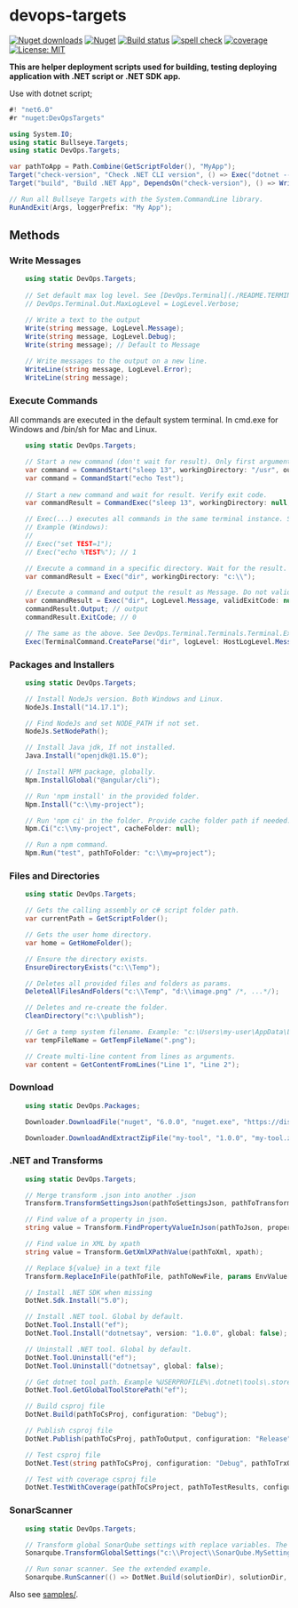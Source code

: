 # devops-targets

[![Nuget downloads](https://img.shields.io/nuget/v/devopstargets.svg)](https://www.nuget.org/packages/DevOpsTargets/)
[![Nuget](https://img.shields.io/nuget/dt/devopstargets)](https://www.nuget.org/packages/DevOpsTargets/)
[![Build status](https://github.com/rosenkolev/devops-targets/actions/workflows/github-actions.yml/badge.svg)](https://github.com/rosenkolev/devops-targets/actions/workflows/github-actions.yml)
[![spell check](https://github.com/rosenkolev/devops-targets/actions/workflows/spell-check.yml/badge.svg)](https://github.com/rosenkolev/devops-targets/actions/workflows/spell-check.yml)
[![coverage](https://codecov.io/gh/rosenkolev/devops-targets/branch/main/graph/badge.svg?token=V9E0GSDN34)](https://codecov.io/gh/rosenkolev/devops-targets)
[![License: MIT](https://img.shields.io/badge/License-MIT-yellow.svg)](https://github.com/rosenkolev/devops-targets/blob/main/LICENSE)

**This are helper deployment scripts used for building, testing deploying application with .NET script or .NET SDK app.**

Use with dotnet script;
```csharp
#! "net6.0"
#r "nuget:DevOpsTargets"

using System.IO;
using static Bullseye.Targets;
using static DevOps.Targets;

var pathToApp = Path.Combine(GetScriptFolder(), "MyApp");
Target("check-version", "Check .NET CLI version", () => Exec("dotnet --version"));
Target("build", "Build .NET App", DependsOn("check-version"), () => WriteLine("Do some work"));

// Run all Bullseye Targets with the System.CommandLine library.
RunAndExit(Args, loggerPrefix: "My App");
```

## Methods

### Write Messages
```csharp
    using static DevOps.Targets;
    
    // Set default max log level. See [DevOps.Terminal](./README.TERMINAL.md)
    // DevOps.Terminal.Out.MaxLogLevel = LogLevel.Verbose;

    // Write a text to the output
    Write(string message, LogLevel.Message);
    Write(string message, LogLevel.Debug);
    Write(string message); // Default to Message
    
    // Write messages to the output on a new line.
    WriteLine(string message, LogLevel.Error);
    WriteLine(string message);
```

### Execute Commands

All commands are executed in the default system terminal. In cmd.exe for Windows and /bin/sh for Mac and Linux.

```csharp
    using static DevOps.Targets;

    // Start a new command (don't wait for result). Only first argument is required. See DevOps.Terminal.Commands.Command.CreateAndStart.
    var command = CommandStart("sleep 13", workingDirectory: "/usr", outputLogLevel: LogLevel.Verbose);
    var command = CommandStart("echo Test");
    
    // Start a new command and wait for result. Verify exit code.
    var commandResult = CommandExec("sleep 13", workingDirectory: null, outputLogLevel: LogLevel.Verbose, validExitCode: 0);

    // Exec(...) executes all commands in the same terminal instance. See DevOps.Terminal.Terminals.TerminalSingleton.DefaultTerminal.
    // Example (Windows):
    // 
    // Exec("set TEST=1");
    // Exec("echo %TEST%"); // 1

    // Execute a command in a specific directory. Wait for the result.
    var commandResult = Exec("dir", workingDirectory: "c:\\");

    // Execute a command and output the result as Message. Do not validate exit code.
    var commandResult = Exec("dir", LogLevel.Message, validExitCode: null);
    commandResult.Output; // output
    commandResult.ExitCode; // 0

    // The same as the above. See DevOps.Terminal.Terminals.Terminal.Exec(...);
    Exec(TerminalCommand.CreateParse("dir", logLevel: HostLogLevel.Message), validExitCode: null);
```

### Packages and Installers
```csharp
    using static DevOps.Targets;

    // Install NodeJs version. Both Windows and Linux.
    NodeJs.Install("14.17.1");

    // Find NodeJs and set NODE_PATH if not set.
    NodeJs.SetNodePath();

    // Install Java jdk, If not installed.
    Java.Install("openjdk@1.15.0");

    // Install NPM package, globally.
    Npm.InstallGlobal("@angular/cli");

    // Run 'npm install' in the provided folder.
    Npm.Install("c:\\my-project");

    // Run 'npm ci' in the folder. Provide cache folder path if needed.
    Npm.Ci("c:\\my-project", cacheFolder: null);

    // Run a npm command.
    Npm.Run("test", pathToFolder: "c:\\my=project");
```

### Files and Directories
```csharp
    using static DevOps.Targets;

    // Gets the calling assembly or c# script folder path.
    var currentPath = GetScriptFolder();

    // Gets the user home directory.
    var home = GetHomeFolder();

    // Ensure the directory exists.
    EnsureDirectoryExists("c:\\Temp");

    // Deletes all provided files and folders as params.
    DeleteAllFilesAndFolders("c:\\Temp", "d:\\image.png" /*, ...*/);

    // Deletes and re-create the folder.
    CleanDirectory("c:\\publish");

    // Get a temp system filename. Example: "c:\Users\my-user\AppData\Local\Temp\72f69d35e54b40e29d9849b71e43a7dc.png".
    var tempFileName = GetTempFileName(".png");

    // Create multi-line content from lines as arguments.
    var content = GetContentFromLines("Line 1", "Line 2");
```

### Download
```csharp
    using static DevOps.Packages;

    Downloader.DownloadFile("nuget", "6.0.0", "nuget.exe", "https://dist.nuget.org/win-x86-commandline/v6.0.0/nuget.exe");

    Downloader.DownloadAndExtractZipFile("my-tool", "1.0.0", "my-tool.zip", "https://dummy-domain.test/my-tool/zip");
```

### .NET and Transforms
```csharp
    using static DevOps.Targets;

    // Merge transform .json into another .json
    Transform.TransformSettingsJson(pathToSettingsJson, pathToTransformJson);

    // Find value of a property in json.
    string value = Transform.FindPropertyValueInJson(pathToJson, propertyName);

    // Find value in XML by xpath
    string value = Transform.GetXmlXPathValue(pathToXml, xpath);

    // Replace ${value} in a text file
    Transform.ReplaceInFile(pathToFile, pathToNewFile, params EnvValue[] values);

    // Install .NET SDK when missing
    DotNet.Sdk.Install("5.0");

    // Install .NET tool. Global by default.
    DotNet.Tool.Install("ef");
    DotNet.Tool.Install("dotnetsay", version: "1.0.0", global: false);

    // Uninstall .NET tool. Global by default.
    DotNet.Tool.Uninstall("ef");
    DotNet.Tool.Uninstall("dotnetsay", global: false);

    // Get dotnet tool path. Example %USERPROFILE%\.dotnet\tools\.store\ef for Windows.
    DotNet.Tool.GetGlobalToolStorePath("ef");

    // Build csproj file
    DotNet.Build(pathToCsProj, configuration: "Debug");

    // Publish csproj file
    DotNet.Publish(pathToCsProj, pathToOutput, configuration: "Release");

    // Test csproj file
    DotNet.Test(string pathToCsProj, configuration: "Debug", pathToTrxOutput: null);

    // Test with coverage csproj file
    DotNet.TestWithCoverage(pathToCsProject, pathToTestResults, configuration: "Debug", formats: TestCoverageFormat.Cobertura, DotNetLoggers.JUnit);
```

### SonarScanner
```csharp
    using static DevOps.Targets;

    // Transform global SonarQube settings with replace variables. The first sdk in the list is the primary one, others a backups.
    Sonarqube.TransformGlobalSettings("c:\\Project\\SonarQube.MySettings.xml", sdks: new [] { "net6.0", "net5.0" }, new EnvValue("BASE_PATH", "c:\\Project"));

    // Run sonar scanner. See the extended example.
    Sonarqube.RunScanner(() => DotNet.Build(solutionDir), solutionDir, organization: "Org", key: "my-key", version: "1.0.0", branch: "main");
```

Also see [samples/](samples/).
